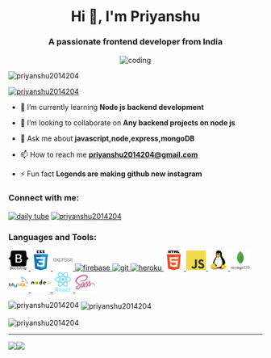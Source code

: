 <h1 align="center">Hi 👋, I'm Priyanshu</h1>
<h3 align="center">A passionate frontend developer from India</h3>

<p align="center">  <img align="center" src="https://media1.giphy.com/media/qgQUggAC3Pfv687qPC/giphy.gif?cid=ecf05e4722mc1tj22pjuzekhuumkf2c0bodms9sc5tev82ud&rid=giphy.gif&ct=g" alt="coding" width="500px"></p>



<p align="left"> <img src="https://komarev.com/ghpvc/?username=priyanshu2014204&label=Profile%20views&color=0e75b6&style=flat" alt="priyanshu2014204" /> </p>

<p align="left"> <a href="https://github.com/ryo-ma/github-profile-trophy"><img src="https://github-profile-trophy.vercel.app/?username=priyanshu2014204" alt="priyanshu2014204" /></a> </p>

- 🌱 I’m currently learning **Node js backend development**

- 👯 I’m looking to collaborate on **Any backend projects on node js**

- 💬 Ask me about **javascript,node,express,mongoDB**

- 📫 How to reach me **priyanshu2014204@gmail.com**

- ⚡ Fun fact **Legends are making github new instagram**

<h3 align="left">Connect with me:</h3>
<p align="left">
<a href="https://www.youtube.com/c/daily tube" target="blank"><img align="center" src="https://raw.githubusercontent.com/rahuldkjain/github-profile-readme-generator/master/src/images/icons/Social/youtube.svg" alt="daily tube" height="30" width="40" /></a>
<a href="https://www.leetcode.com/priyanshu2014204" target="blank"><img align="center" src="https://raw.githubusercontent.com/rahuldkjain/github-profile-readme-generator/master/src/images/icons/Social/leet-code.svg" alt="priyanshu2014204" height="30" width="40" /></a>
</p>

<h3 align="left">Languages and Tools:</h3>
<p align="left"> <a href="https://getbootstrap.com" target="_blank" rel="noreferrer"> <img src="https://raw.githubusercontent.com/devicons/devicon/master/icons/bootstrap/bootstrap-plain-wordmark.svg" alt="bootstrap" width="40" height="40"/> </a> <a href="https://www.w3schools.com/css/" target="_blank" rel="noreferrer"> <img src="https://raw.githubusercontent.com/devicons/devicon/master/icons/css3/css3-original-wordmark.svg" alt="css3" width="40" height="40"/> </a> <a href="https://expressjs.com" target="_blank" rel="noreferrer"> <img src="https://raw.githubusercontent.com/devicons/devicon/master/icons/express/express-original-wordmark.svg" alt="express" width="40" height="40"/> </a> <a href="https://firebase.google.com/" target="_blank" rel="noreferrer"> <img src="https://www.vectorlogo.zone/logos/firebase/firebase-icon.svg" alt="firebase" width="40" height="40"/> </a> <a href="https://git-scm.com/" target="_blank" rel="noreferrer"> <img src="https://www.vectorlogo.zone/logos/git-scm/git-scm-icon.svg" alt="git" width="40" height="40"/> </a> <a href="https://heroku.com" target="_blank" rel="noreferrer"> <img src="https://www.vectorlogo.zone/logos/heroku/heroku-icon.svg" alt="heroku" width="40" height="40"/> </a> <a href="https://www.w3.org/html/" target="_blank" rel="noreferrer"> <img src="https://raw.githubusercontent.com/devicons/devicon/master/icons/html5/html5-original-wordmark.svg" alt="html5" width="40" height="40"/> </a> <a href="https://developer.mozilla.org/en-US/docs/Web/JavaScript" target="_blank" rel="noreferrer"> <img src="https://raw.githubusercontent.com/devicons/devicon/master/icons/javascript/javascript-original.svg" alt="javascript" width="40" height="40"/> </a> <a href="https://www.linux.org/" target="_blank" rel="noreferrer"> <img src="https://raw.githubusercontent.com/devicons/devicon/master/icons/linux/linux-original.svg" alt="linux" width="40" height="40"/> </a> <a href="https://www.mongodb.com/" target="_blank" rel="noreferrer"> <img src="https://raw.githubusercontent.com/devicons/devicon/master/icons/mongodb/mongodb-original-wordmark.svg" alt="mongodb" width="40" height="40"/> </a> <a href="https://www.mysql.com/" target="_blank" rel="noreferrer"> <img src="https://raw.githubusercontent.com/devicons/devicon/master/icons/mysql/mysql-original-wordmark.svg" alt="mysql" width="40" height="40"/> </a> <a href="https://nodejs.org" target="_blank" rel="noreferrer"> <img src="https://raw.githubusercontent.com/devicons/devicon/master/icons/nodejs/nodejs-original-wordmark.svg" alt="nodejs" width="40" height="40"/> </a> <a href="https://reactjs.org/" target="_blank" rel="noreferrer"> <img src="https://raw.githubusercontent.com/devicons/devicon/master/icons/react/react-original-wordmark.svg" alt="react" width="40" height="40"/> </a> <a href="https://sass-lang.com" target="_blank" rel="noreferrer"> <img src="https://raw.githubusercontent.com/devicons/devicon/master/icons/sass/sass-original.svg" alt="sass" width="40" height="40"/> </a> </p>

<p><img align="left" src="https://github-readme-stats.vercel.app/api/top-langs?username=priyanshu2014204&show_icons=true&locale=en&layout=compact" alt="priyanshu2014204" /></p>

<p>&nbsp;<img align="center" src="https://github-readme-stats.vercel.app/api?username=priyanshu2014204&show_icons=true&locale=en" alt="priyanshu2014204" /></p>

<p><img align="center" src="https://github-readme-streak-stats.herokuapp.com/?user=priyanshu2014204&" alt="priyanshu2014204" /></p>
<hr>
<div color="red">
  
<img src="https://media.tenor.com/GfSX-u7VGM4AAAAM/coding.gif" align="left" height="200px">
<img src="https://media4.giphy.com/media/FlPJcTplkfefDCKq2b/giphy.gif?cid=ecf05e47i3yl5cinsfxftuuf0r263om1fvym52sp816d8xhq&rid=giphy.gif&ct=g" height="200px">
  </div>
